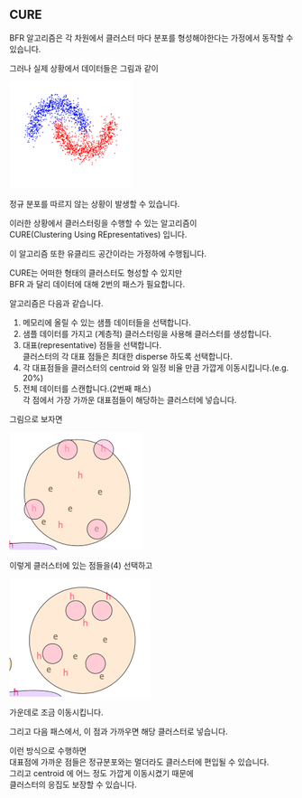 

## CURE

BFR 알고리즘은 각 차원에서 클러스터 마다 분포를 형성해야한다는 가정에서 동작할 수 있습니다.

그러나 실제 상황에서 데이터들은 그림과 같이

<img src="2020-07-22-d047.assets/image-20200723205312446.png" alt="image-20200723205312446" style="zoom:50%;" />

정규 분포를 따르지 않는 상황이 발생할 수 있습니다.

이러한 상황에서 클러스터링을 수행할 수 있는 알고리즘이  
CURE(Clustering Using REpresentatives) 입니다.

이 알고리즘 또한 유클리드 공간이라는 가정하에 수행됩니다.

CURE는 어떠한 형태의 클러스터도 형성할 수 있지만  
BFR 과 달리 데이터에 대해 2번의 패스가 필요합니다.

알고리즘은 다음과 같습니다.

1. 메모리에 올릴 수 있는 샘플 데이터들을 선택합니다. 
2. 샘플 데이터를 가지고 (계층적) 클러스터링을 사용해 클러스터를 생성합니다.
3. 대표(representative) 점들을 선택합니다.   
   클러스터의 각 대표 점들은 최대한 disperse 하도록 선택합니다.
4. 각 대표점들을 클러스터의 centroid 와 일정 비율 만큼 가깝게 이동시킵니다.(e.g. 20%) 
5. 전체 데이터를 스캔합니다.(2번째 패스)  
   각 점에서 가장 가까운 대표점들이 해당하는 클러스터에 넣습니다.

그림으로 보자면 

<img src="2020-07-22-d047.assets/image-20200723210506604.png" alt="image-20200723210506604" style="zoom:50%;" />

이렇게 클러스터에 있는 점들을(4) 선택하고

<img src="2020-07-22-d047.assets/image-20200723210532563.png" alt="image-20200723210532563" style="zoom:50%;" />

가운데로 조금 이동시킵니다.

그리고 다음 패스에서, 이 점과 가까우면 해당 클러스터로 넣습니다.

이런 방식으로 수행하면  
대표점에 가까운 점들은 정규분포와는 멀더라도 클러스터에 편입될 수 있습니다.   
그리고 centroid 에 어느 정도 가깝게 이동시켰기 때문에  
클러스터의 응집도 보장할 수 있습니다.

